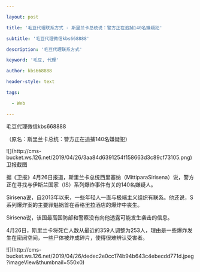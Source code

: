 ---
layout: post
title: '毛豆代理联系方式 - 斯里兰卡总统说：警方正在追捕140名嫌疑犯'
subtitle: '毛豆代理微信kbs668888'
description: '毛豆代理联系方式'
keyword: '毛豆, 代理'
author: kbs668888
header-style: text
tags:
  - Web
---
毛豆代理微信kbs668888

（原名：斯里兰卡总统：警方正在追捕140名嫌疑犯）

![](http://cms-
bucket.ws.126.net/2019/04/26/3aa84d6391254f158663d3c89cf73105.png)卫报截图

据《卫报》4月26日报道，斯里兰卡总统西里塞纳（MittiparaSirisena）说，警方正在寻找与伊斯兰国家（IS）系列爆炸事件有关的140名嫌疑人。

Sirisena说，自2013年以来，一些年轻人一直与极端主义组织有联系。他还说，S系列爆炸案的主要罪魁祸首在香格里拉酒店的爆炸中丧生。

Sirisena说，该国最高国防部和警察没有向他透露可能发生袭击的信息。

4月26日，斯里兰卡将死亡人数从最近的359人调整为253人，理由是一些爆炸发生在密闭空间，一些尸体被炸成碎片，使得很难辨认受害者。

![](http://cms-
bucket.ws.126.net/2019/04/26/dedec2e0cc174b94b643c4ebecdd771d.jpeg?imageView&thumbnail=550x0)  

